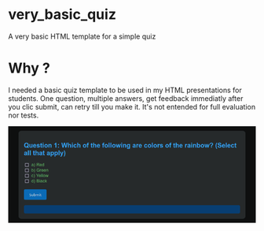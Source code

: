# very_basic_quiz
A very basic HTML template for a simple quiz

# Why ?
I needed a basic quiz template to be used in my HTML presentations for students. One question, multiple answers, get feedback immediatly after you clic submit, can retry till you make it. It's not entended for full evaluation nor tests.

![screenshot](Screenshot_20240220_205323.png)
